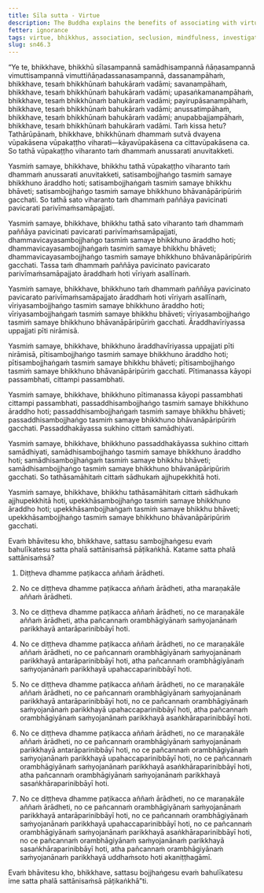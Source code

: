 ```yaml
---
title: Sīla sutta - Virtue
description: The Buddha explains the benefits of associating with virtuous bhikkhus and the development of the seven awakening factors.
fetter: ignorance
tags: virtue, bhikkhus, association, seclusion, mindfulness, investigation, energy, persistence, joy, rapture, tranquility, collectedness, concentration, equanimity, mental poise, awakening factors, sn, sn45-56, sn46
slug: sn46.3
---
```


“Ye te, bhikkhave, bhikkhū sīlasampannā samādhisampannā ñāṇasampannā vimuttisampannā vimuttiñāṇadassanasampannā, dassanampāhaṁ, bhikkhave, tesaṁ bhikkhūnaṁ bahukāraṁ vadāmi; savanampāhaṁ, bhikkhave, tesaṁ bhikkhūnaṁ bahukāraṁ vadāmi; upasaṅkamanampāhaṁ, bhikkhave, tesaṁ bhikkhūnaṁ bahukāraṁ vadāmi; payirupāsanampāhaṁ, bhikkhave, tesaṁ bhikkhūnaṁ bahukāraṁ vadāmi; anussatimpāhaṁ, bhikkhave, tesaṁ bhikkhūnaṁ bahukāraṁ vadāmi; anupabbajjampāhaṁ, bhikkhave, tesaṁ bhikkhūnaṁ bahukāraṁ vadāmi. Taṁ kissa hetu? Tathārūpānaṁ, bhikkhave, bhikkhūnaṁ dhammaṁ sutvā dvayena vūpakāsena vūpakaṭṭho viharati—kāyavūpakāsena ca cittavūpakāsena ca. So tathā vūpakaṭṭho viharanto taṁ dhammaṁ anussarati anuvitakketi.

Yasmiṁ samaye, bhikkhave, bhikkhu tathā vūpakaṭṭho viharanto taṁ dhammaṁ anussarati anuvitakketi, satisambojjhaṅgo tasmiṁ samaye bhikkhuno āraddho hoti; satisambojjhaṅgaṁ tasmiṁ samaye bhikkhu bhāveti; satisambojjhaṅgo tasmiṁ samaye bhikkhuno bhāvanāpāripūriṁ gacchati. So tathā sato viharanto taṁ dhammaṁ paññāya pavicinati pavicarati parivīmaṁsamāpajjati.

Yasmiṁ samaye, bhikkhave, bhikkhu tathā sato viharanto taṁ dhammaṁ paññāya pavicinati pavicarati parivīmaṁsamāpajjati, dhammavicayasambojjhaṅgo tasmiṁ samaye bhikkhuno āraddho hoti; dhammavicayasambojjhaṅgaṁ tasmiṁ samaye bhikkhu bhāveti; dhammavicayasambojjhaṅgo tasmiṁ samaye bhikkhuno bhāvanāpāripūriṁ gacchati. Tassa taṁ dhammaṁ paññāya pavicinato pavicarato parivīmaṁsamāpajjato āraddhaṁ hoti vīriyaṁ asallīnaṁ.

Yasmiṁ samaye, bhikkhave, bhikkhuno taṁ dhammaṁ paññāya pavicinato pavicarato parivīmaṁsamāpajjato āraddhaṁ hoti vīriyaṁ asallīnaṁ, vīriyasambojjhaṅgo tasmiṁ samaye bhikkhuno āraddho hoti; vīriyasambojjhaṅgaṁ tasmiṁ samaye bhikkhu bhāveti; vīriyasambojjhaṅgo tasmiṁ samaye bhikkhuno bhāvanāpāripūriṁ gacchati. Āraddhavīriyassa uppajjati pīti nirāmisā.

Yasmiṁ samaye, bhikkhave, bhikkhuno āraddhavīriyassa uppajjati pīti nirāmisā, pītisambojjhaṅgo tasmiṁ samaye bhikkhuno āraddho hoti; pītisambojjhaṅgaṁ tasmiṁ samaye bhikkhu bhāveti; pītisambojjhaṅgo tasmiṁ samaye bhikkhuno bhāvanāpāripūriṁ gacchati. Pītimanassa kāyopi passambhati, cittampi passambhati.

Yasmiṁ samaye, bhikkhave, bhikkhuno pītimanassa kāyopi passambhati cittampi passambhati, passaddhisambojjhaṅgo tasmiṁ samaye bhikkhuno āraddho hoti; passaddhisambojjhaṅgaṁ tasmiṁ samaye bhikkhu bhāveti; passaddhisambojjhaṅgo tasmiṁ samaye bhikkhuno bhāvanāpāripūriṁ gacchati. Passaddhakāyassa sukhino cittaṁ samādhiyati.

Yasmiṁ samaye, bhikkhave, bhikkhuno passaddhakāyassa sukhino cittaṁ samādhiyati, samādhisambojjhaṅgo tasmiṁ samaye bhikkhuno āraddho hoti; samādhisambojjhaṅgaṁ tasmiṁ samaye bhikkhu bhāveti; samādhisambojjhaṅgo tasmiṁ samaye bhikkhuno bhāvanāpāripūriṁ gacchati. So tathāsamāhitaṁ cittaṁ sādhukaṁ ajjhupekkhitā hoti.

Yasmiṁ samaye, bhikkhave, bhikkhu tathāsamāhitaṁ cittaṁ sādhukaṁ ajjhupekkhitā hoti, upekkhāsambojjhaṅgo tasmiṁ samaye bhikkhuno āraddho hoti; upekkhāsambojjhaṅgaṁ tasmiṁ samaye bhikkhu bhāveti; upekkhāsambojjhaṅgo tasmiṁ samaye bhikkhuno bhāvanāpāripūriṁ gacchati.

Evaṁ bhāvitesu kho, bhikkhave, sattasu sambojjhaṅgesu evaṁ bahulīkatesu satta phalā sattānisaṁsā pāṭikaṅkhā. Katame satta phalā sattānisaṁsā?

1. Diṭṭheva dhamme paṭikacca aññaṁ ārādheti.

2. No ce diṭṭheva dhamme paṭikacca aññaṁ ārādheti, atha maraṇakāle aññaṁ ārādheti.

3. No ce diṭṭheva dhamme paṭikacca aññaṁ ārādheti, no ce maraṇakāle aññaṁ ārādheti, atha pañcannaṁ orambhāgiyānaṁ saṁyojanānaṁ parikkhayā antarāparinibbāyī hoti.

4. No ce diṭṭheva dhamme paṭikacca aññaṁ ārādheti, no ce maraṇakāle aññaṁ ārādheti, no ce pañcannaṁ orambhāgiyānaṁ saṁyojanānaṁ parikkhayā antarāparinibbāyī hoti, atha pañcannaṁ orambhāgiyānaṁ saṁyojanānaṁ parikkhayā upahaccaparinibbāyī hoti.

5. No ce diṭṭheva dhamme paṭikacca aññaṁ ārādheti, no ce maraṇakāle aññaṁ ārādheti, no ce pañcannaṁ orambhāgiyānaṁ saṁyojanānaṁ parikkhayā antarāparinibbāyī hoti, no ce pañcannaṁ orambhāgiyānaṁ saṁyojanānaṁ parikkhayā upahaccaparinibbāyī hoti, atha pañcannaṁ orambhāgiyānaṁ saṁyojanānaṁ parikkhayā asaṅkhāraparinibbāyī hoti.

6. No ce diṭṭheva dhamme paṭikacca aññaṁ ārādheti, no ce maraṇakāle aññaṁ ārādheti, no ce pañcannaṁ orambhāgiyānaṁ saṁyojanānaṁ parikkhayā antarāparinibbāyī hoti, no ce pañcannaṁ orambhāgiyānaṁ saṁyojanānaṁ parikkhayā upahaccaparinibbāyī hoti, no ce pañcannaṁ orambhāgiyānaṁ saṁyojanānaṁ parikkhayā asaṅkhāraparinibbāyī hoti, atha pañcannaṁ orambhāgiyānaṁ saṁyojanānaṁ parikkhayā sasaṅkhāraparinibbāyī hoti.

7. No ce diṭṭheva dhamme paṭikacca aññaṁ ārādheti, no ce maraṇakāle aññaṁ ārādheti, no ce pañcannaṁ orambhāgiyānaṁ saṁyojanānaṁ parikkhayā antarāparinibbāyī hoti, no ce pañcannaṁ orambhāgiyānaṁ saṁyojanānaṁ parikkhayā upahaccaparinibbāyī hoti, no ce pañcannaṁ orambhāgiyānaṁ saṁyojanānaṁ parikkhayā asaṅkhāraparinibbāyī hoti, no ce pañcannaṁ orambhāgiyānaṁ saṁyojanānaṁ parikkhayā sasaṅkhāraparinibbāyī hoti, atha pañcannaṁ orambhāgiyānaṁ saṁyojanānaṁ parikkhayā uddhaṁsoto hoti akaniṭṭhagāmī.

Evaṁ bhāvitesu kho, bhikkhave, sattasu bojjhaṅgesu evaṁ bahulīkatesu ime satta phalā sattānisaṁsā pāṭikaṅkhā”ti.
